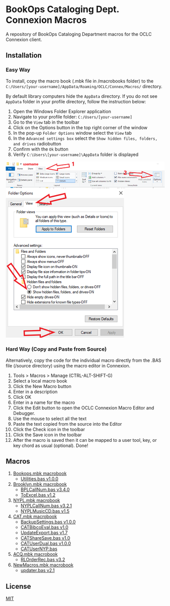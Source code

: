 # BookOps Cataloging Dept. Connexion Macros
A repository of BookOps Cataloging Department macros for the OCLC Connexion client.

## Installation
### Easy Way
To install, copy the macro book (.mbk file in /macrobooks folder) to the `C:/Users/[your-username]/AppData/Roaming/OCLC/Connex/Macros/` directory.

By default library computers hide the `AppData` directory. If you do not see `AppData` folder in your profile directory, follow the instruction below:
1. Open the Windows Folder Explorer applicaition
2. Navigate to your profile folder: `C:/Users/[your-username]`
3. Go to the `View` tab in the toolbar
4. Click on the Options button in the top right corner of the window
5. In the pop-up `Folder Options` window select the `View` tab
6. In the `Advanced settings box` select the `Show hidden files, folders, and drives` radiobutton
7. Confirm with the `Ok` button
8. Verify `C:\Users\[your-username]\AppData` folder is displayed

![folder-options](https://github.com/BookOps-CAT/Connexion-Macros/blob/master/media/folder-options.png)
![reveal-folder](https://github.com/BookOps-CAT/Connexion-Macros/blob/master/media/reveal.png)

### Hard Way (Copy and Paste from Source)
Alternatively, copy the code for the individual macro directly from the .BAS file (/source directory) using the macro editor in Connexion.

1. Tools > Macros > Manage (CTRL-ALT-SHIFT-G)
2. Select a local macro book
3. Click the New Macro button
4. Enter in a description
5. Click OK
6. Enter in a name for the macro
7. Click the Edit button to open the OCLC Connexion Macro Editor and Debugger.
8. Use the mouse to select all the text
9. Paste the text copied from the source into the Editor
10. Click the Check icon in the toolbar
11. Click the Save icon in the toolbar
12. After the macro is saved then it can be mapped to a user tool, key, or key chord as usual (optional).
Done!

## Macros
1. [Bookops.mbk macrobook](https://github.com/BookOps-CAT/Connexion-Macros/blob/master/macrobooks/Bookops.mbk)
	* [Utilities.bas v1.0.0](https://github.com/BookOps-CAT/Connexion-Macros/blob/master/source/Utilities.bas)
2. [Brooklyn.mbk macrobook](https://github.com/BookOps-CAT/Connexion-Macros/blob/master/macrobooks/Brooklyn.mbk)
	* [BPLCallNum.bas v3.4.0](https://github.com/BookOps-CAT/Connexion-Macros/blob/master/source/BPLCallNum.bas)
	* [ToExcel.bas v1.2](https://github.com/BookOps-CAT/Connexion-Macros/blob/master/source/BPLToExcel.bas)
3. [NYPL.mbk macrobook](https://github.com/BookOps-CAT/Connexion-Macros/blob/master/macrobooks/NYPL.mbk)
	* [NYPLCallNum.bas v3.2.1](https://github.com/BookOps-CAT/Connexion-Macros/blob/master/source/NYPLCallNum.bas)
	* [NYPLMusicCD.bas v1.5](https://github.com/BookOps-CAT/Connexion-Macros/blob/master/source/NYPLMusicCD.bas)
4. [CAT.mbk macrobook](https://github.com/BookOps-CAT/Connexion-Macros/blob/master/macrobooks/CAT.mbk)
	* [BackupSettings.bas v1.0.0](https://github.com/BookOps-CAT/Connexion-Macros/blob/master/source/CATBackupSettings.bas)
	* [CATBibcoEval.bas v1.0](https://github.com/BookOps-CAT/Connexion-Macros/blob/master/source/CATBibcoEval.bas)
	* [UpdateExport.bas v1.7](https://github.com/BookOps-CAT/Connexion-Macros/blob/master/source/CATUpdateExport.bas)
    * [CATShareSave.bas v1.0](https://github.com/BookOps-CAT/Connexion-Macros/blob/master/source/CATShareSave.bas)
    * [CATUserDual.bas v1.0.0](https://github.com/BookOps-CAT/Connexion-Macros/blob/master/source/CATNewUserDual.bas)
    * [CATUserNYP.bas](https://github.com/BookOps-CAT/Connexion-Macros/blob/master/source/CATNewUserNYP.bas)
5. [ACQ.mbk macrobook](https://github.com/BookOps-CAT/Connexion-Macros/blob/master/macrobooks/ACQ.mbk)
	* [RLOrderRec.bas v3.2](https://github.com/BookOps-CAT/Connexion-Macros/blob/master/source/ACQRLOrderRec.bas)
6. [NewMacros.mbk macrobook](https://github.com/BookOps-CAT/Connexion-Macros/blob/master/macrobooks/newMacros.mbk)
	* [updater.bas v2.1](https://github.com/BookOps-CAT/Connexion-Macros/blob/master/source/newMacrosUpdater.bas)
## License
[MIT](https://opensource.org/licenses/MIT)
